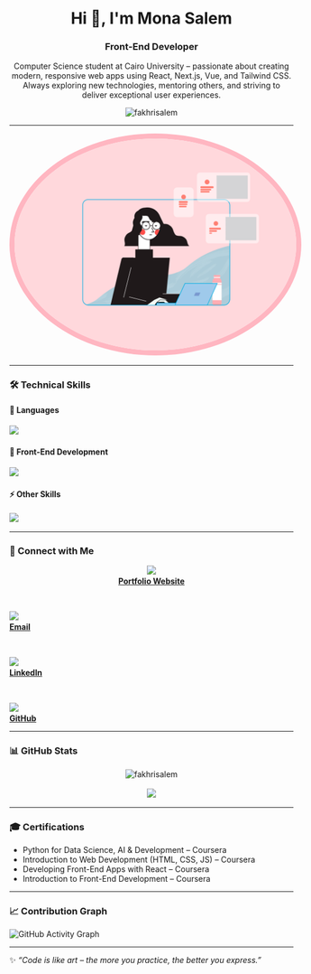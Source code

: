 
<h1 align="center">Hi 👋, I'm Mona  Salem</h1>
<h3 align="center">Front-End Developer </h3>

<p align="center">
   Computer Science student at Cairo University – passionate about creating modern, responsive web apps using React, Next.js, Vue, and Tailwind CSS.  
   Always exploring new technologies, mentoring others, and striving to deliver exceptional user experiences.  
</p>

<p align="center">
  <img src="https://komarev.com/ghpvc/?username=fakhrisalem&label=Profile%20views&color=0e75b6&style=flat" alt="fakhrisalem" />
</p>

---
<p align="center">
  <kbd>
    <img src="https://raw.githubusercontent.com/fakhrisalem/fakhrisalem/main/about.gif" width="500"style="border: 9px solid #FFB6C1; border-radius: 50%;"  >
  </kbd>
</p>

---

### 🛠️ Technical Skills  

#### 🚀 Languages  
<p align="left">
  <img src="https://skillicons.dev/icons?i=python,cpp,r,ts,js,prolog" />
</p>

#### 🎨 Front-End Development  
<p align="left">
  <img src="https://skillicons.dev/icons?i=react,next,vue,tailwind,sass,bootstrap,html,css" />
</p>

#### ⚡ Other Skills  
<p align="left">
  <img src="https://skillicons.dev/icons?i=git,github,figma,linux" />
</p>

---

### 🔗 Connect with Me  

<p align="center">

  <a href="https://fakhrisalem.github.io/Portfolio-Web/" target="_blank">
    <img src="https://img.icons8.com/color/48/000000/domain.png"/><br>
    <b>Portfolio Website</b>
  </a>
  
  &nbsp;&nbsp;&nbsp;&nbsp;
  
  <a href="mailto:monafakhri50@gmail.com">
    <img src="https://img.icons8.com/color/48/000000/gmail.png"/><br>
    <b>Email</b>
  </a>
  
  &nbsp;&nbsp;&nbsp;&nbsp;
  
  <a href="https://www.linkedin.com/in/mona-fakhri-998191262" target="_blank">
    <img src="https://img.icons8.com/color/48/000000/linkedin.png"/><br>
    <b>LinkedIn</b>
  </a>
  
  &nbsp;&nbsp;&nbsp;&nbsp;
  
  <a href="https://github.com/fakhrisalem" target="_blank">
    <img src="https://img.icons8.com/ios-glyphs/48/000000/github.png"/><br>
    <b>GitHub</b>
  </a>

</p>



---





### 📊 GitHub Stats
<p align="center">
<img src="https://github-readme-stats.vercel.app/api?username=fakhrisalem&show_icons=true&theme=tokyonight" alt="fakhrisalem" />
  <br><br>
<img src="https://github-readme-stats.vercel.app/api/top-langs/?username=fakhrisalem&layout=compact&theme=tokyonight" />
</p>

---

### 🎓 Certifications
- Python for Data Science, AI & Development – Coursera  
- Introduction to Web Development (HTML, CSS, JS) – Coursera  
- Developing Front-End Apps with React – Coursera  
- Introduction to Front-End Development – Coursera  

---

### 📈 Contribution Graph
![GitHub Activity Graph](https://github-readme-activity-graph.vercel.app/graph?username=fakhrisalem&theme=tokyo-night)

---

✨ *“Code is like art – the more you practice, the better you express.”*  


